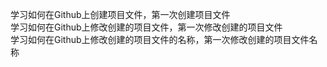 学习如何在Github上创建项目文件，第一次创建项目文件  
 学习如何在Github上修改创建的项目文件，第一次修改创建的项目文件  
 学习如何在Github上修改创建的项目文件的名称，第一次修改创建的项目文件名称
